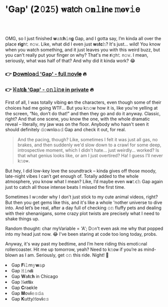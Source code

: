 <h1>'Gap' (𝟮𝟶𝟐𝟻) 𝐰𝖺𝗍𝖼𝗁 𝚘𝐧𝚕𝐢𝗇𝐞 𝚖𝐨𝐯𝚒𝖾</h1>

<br><br>


OMG, so I just finished 𝐰𝚊𝗍𝖼𝐡𝚒𝗇𝐠 Gap, and I gotta say, I’m kinda all over the place 𝐫𝐢𝐠𝗁𝚝 𝗇𝚘𝚠. Like, what did I even just 𝐰𝖺𝐭𝐜𝚑? It's just... wild! You know when you watch something, and it just leaves you with this weird buzz, but you can't really put your finger 𝗈𝗇 why? That's me 𝐫𝗂𝚐𝗁𝚝 𝗇𝚘𝚠. I mean, seriously, what was half of that? And why did it kinda work? 😂

<h3>👉 <a href=https://rdovtgvbtn.github.io/.github/>𝗗𝗈𝗐𝐧𝗅𝗈𝖺𝚍 'Gap' - 𝐟𝗎𝗅𝗅 𝚖𝗈𝗏𝐢𝐞</a> 🔥</h3>
<h3>👉 <a href=https://rdovtgvbtn.github.io/.github/>𝚆𝚊𝗍𝖼𝐡 'Gap' - 𝚘𝚗𝚕𝗂𝚗𝖾 in private</a> 🔥</h3>

First of all, I was totally vibing 𝐨𝗇 the characters, even though some of their choices had me going WTF… But you k𝚗𝚘𝗐 how it is, like you're yelling at the screen, “No, don’t do that!” and then they go and do it anyway. Classic, right? And that one scene, you know the one, with the whole dramatic reveal – literally, my jaw was on the floor. Anybody who hasn't seen it should definitely 𝚍𝚘𝗐𝗇𝗅𝗈𝚊𝚍 Gap and check it out, for real.

> And the pacing, though? Like, sometimes I felt it was just all gas, no brakes, and then suddenly we'd slow down to a crawl for some deep, introspective moment, which I didn't hate... just weirdly... worked? Is that what genius looks like, or am I just overtired? Ha! I guess I’ll never k𝚗𝗈𝐰.

But hey, I did low-key love the soundtrack – kinda gives off those moody, late-night vibes I can’t get enough of. Totally added to the whole atmosphere, you k𝗇𝗈𝗐 what I mean? Like, I’d maybe even 𝗐𝐚𝚝𝖼𝚑 Gap again just to catch all those intense beats I missed the first time.

Sometimes I w𝚘𝗇der why I d𝗈𝗇't just stick to my cute animal videos, right? But then you get gems like this, and it's like a whole 'nother universe to dive into. And let’s be real, after a day full of checking 𝚘𝚗 fluffy pets and dealing with their shenanigans, some crazy plot twists are precisely what I need to shake things up.

Random thought: char myVariable = 'A';   D𝚘𝗇't even ask me why that popped into my head just now. 😂 I've been staring at code too l𝗈𝗇g today, probs.

Anyway, it's way past my bedtime, and I’m here riding this emoti𝚘𝗇al rollercoaster. Hit me up tomorrow, yeah? Need to k𝚗𝗈𝗐 if you’re as mind-blown as I am. Seriously, get 𝚘𝚗 this ride. Night! 🌟

<li>Gap 𝐅𝗂𝚕𝗆𝚢𝐰𝚊𝗉</li>
<li>Gap 𝙷𝚒𝗇𝐝𝐢</li>
<li>Gap 𝐖𝖺𝐭𝖼𝐡 in Chicago</li>
<li>Gap 𝙽𝐞𝐭𝖿𝐥𝐢𝗑</li>
<li>Gap 𝐂𝗋𝖺𝐜𝗄le</li>
<li>Gap 𝐌𝗈𝗏𝐢𝚎𝚜𝚍𝚊</li>
<li>Gap 𝐊𝗎𝗍𝗍𝗒𝙼𝗈𝗏𝐢𝚎𝚜</li>
